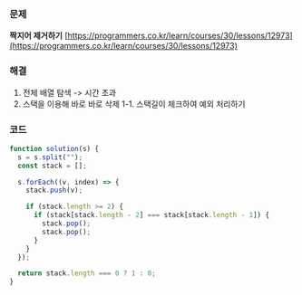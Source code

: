 ### 문제

**짝지어 제거하기** [https://programmers.co.kr/learn/courses/30/lessons/12973](https://programmers.co.kr/learn/courses/30/lessons/12973)

### 해결

1. 전체 배열 탐색 -> 시간 초과
2. 스택을 이용해 바로 바로 삭제
   1-1. 스택길이 체크하여 예외 처리하기

### 코드

```javascript
function solution(s) {
  s = s.split("");
  const stack = [];

  s.forEach((v, index) => {
    stack.push(v);

    if (stack.length >= 2) {
      if (stack[stack.length - 2] === stack[stack.length - 1]) {
        stack.pop();
        stack.pop();
      }
    }
  });

  return stack.length === 0 ? 1 : 0;
}
```
